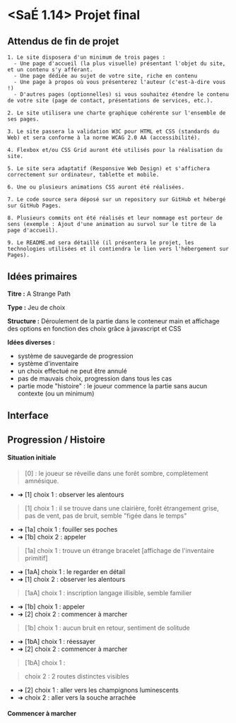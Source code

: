 # <SaÉ 1.14> Projet final

## Attendus de fin de projet
```
1. Le site disposera d'un minimum de trois pages :
  - Une page d'accueil (la plus visuelle) présentant l'objet du site, et un contenu s'y afférant.
  - Une page dédiée au sujet de votre site, riche en contenu
  - Une page à propos où vous présenterez l'auteur (c'est-à-dire vous !)
  - D'autres pages (optionnelles) si vous souhaitez étendre le contenu de votre site (page de contact, présentations de services, etc.).

2. Le site utilisera une charte graphique cohérente sur l'ensemble de ses pages.

3. Le site passera la validation W3C pour HTML et CSS (standards du Web) et sera conforme à la norme WCAG 2.0 AA (accessibilité).

4. Flexbox et/ou CSS Grid auront été utilisés pour la réalisation du site.

5. Le site sera adaptatif (Responsive Web Design) et s'affichera correctement sur ordinateur, tablette et mobile.

6. Une ou plusieurs animations CSS auront été réalisées.

7. Le code source sera déposé sur un repository sur GitHub et hébergé sur GitHub Pages.

8. Plusieurs commits ont été réalisés et leur nommage est porteur de sens (exemple : Ajout d'une animation au survol sur le titre de la page d'accueil).

9. Le README.md sera détaillé (il présentera le projet, les technologies utilisées et il contiendra le lien vers l'hébergement sur Pages).
```

## Idées primaires

**Titre :** A Strange Path

**Type :** Jeu de choix

**Structure :** Déroulement de la partie dans le conteneur main et affichage des options en 
fonction des choix grâce à javascript et CSS

**Idées diverses :**
- système de sauvegarde de progression
- système d'inventaire
- un choix effectué ne peut être annulé
- pas de mauvais choix, progression dans tous les cas
- partie mode "histoire" : le joueur commence la partie sans aucun contexte (ou un minimum)

## Interface


## Progression / Histoire

#### Situation initiale
> [0] : le joueur se réveille dans une forêt sombre, complètement amnésique.
- ➔ [1] choix 1 : observer les alentours

> [1] choix 1 : il se trouve dans une clairière, forêt étrangement grise, pas de vent, pas de bruit, semble "figée dans le temps"
- ➔ [1a] choix 1 : fouiller ses poches
- ➔ [1b] choix 2 : appeler

> [1a] choix 1 : trouve un étrange bracelet [affichage de l'inventaire primitif]
- ➔ [1aA] choix 1 : le regarder en détail
- ➔ [1] choix 2 : observer les alentours

> [1aA] choix 1 : inscription langage illisible, semble familier
- ➔ [1b] choix 1 : appeler
- ➔ [2] choix 2 : commencer à marcher

> [1b] choix 1 : aucun bruit en retour, sentiment de solitude
- ➔ [1bA] choix 1 : réessayer
- ➔ [2] choix 2 : commencer à marcher

> [1bA] choix 1 : 

> choix 2 : 2 routes distinctes visibles
- ➔ [2] choix 1 : aller vers les champignons luminescents
- ➔ choix 2 : aller vers la souche arrachée

#### Commencer à marcher
